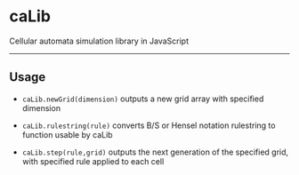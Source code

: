 # caLib
Cellular automata simulation library in JavaScript

---

## Usage
- `caLib.newGrid(dimension)` outputs a new grid array with specified dimension

- `caLib.rulestring(rule)` converts B/S or Hensel notation rulestring to function usable by caLib

- `caLib.step(rule,grid)` outputs the next generation of the specified grid, with specified rule applied to each cell
